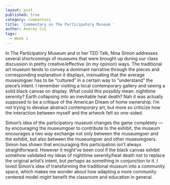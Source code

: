 ```yaml
---
layout: post
published: true
category: commentary
title: 'Commentary on The Participatory Museum '
author: Audrey Cui
tags:
  - Week 1
---
```

In The Participatory Museum and in her TED Talk, Nina Simon addresses several shortcomings of museums that were brought up during our class discussion in pretty creative/effective (in my opinion) ways. The traditional art museum tends to convey a dominant narrative through the pieces and corresponding explanation it displays, insinuating that the average museumgoer has to be “cultured” in a certain way to “understand” the piece’s intent. I remember visiting a local contemporary gallery and seeing a solid black canvas on display. What could this possibly mean: nighttime serenity? Earth collapsing into an inevitable heat death? Nah it was actually supposed to be a critique of the American Dream of home ownership. I’m not trying to devalue abstract contemporary art, but more so criticize how the interaction between myself and the artwork felt so one-sided. 

Simon’s idea of the participatory museum changes the game completely — by encouraging the museumgoer to contribute to the exhibit, the museum encourages a two way exchange not only between the museumgoer and the exhibit, but also between the museumgoer and other museumgoers. Simon has shown that encouraging this participation isn’t always straightforward. However it might’ve been cool if the black canvas exhibit somehow validated my ideas of nighttime serenity/heat death not to replace the original artist’s intent, but perhaps as something in conjunction to it. I loved Simon’s idea of transforming the traditional museum into a community space, which makes me wonder about how adapting a more community centered model might benefit the classroom and education in general.
